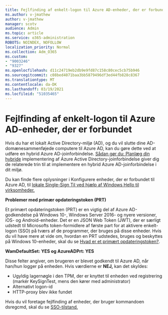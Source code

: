 ```yaml
---
title: Fejlfinding af enkelt-logon til Azure AD-enheder, der er forbundet
ms.author: v-jmathew
author: v-jmathew
manager: scotv
audience: Admin
ms.topic: article
ms.service: o365-administration
ROBOTS: NOINDEX, NOFOLLOW
localization_priority: Normal
ms.collection: Adm_O365
ms.custom:
- "9003246"
- "9327"
ms.openlocfilehash: d11c24719eb2db9e9fd87c158c80cec5cb75b946
ms.sourcegitcommit: c08bed4071baa3bb5879496df3ed44fb828c8367
ms.translationtype: MT
ms.contentlocale: da-DK
ms.lasthandoff: 03/19/2021
ms.locfileid: "51035465"
---
```

# <a name="troubleshoot-single-sign-on-for-azure-ad-joined-devices"></a>Fejlfinding af enkelt-logon til Azure AD-enheder, der er forbundet

Hvis du har et lokalt Active Directory-miljø (AD), og du vil slutte dine AD-domænesammenføjede computere til Azure AD, kan du gøre dette ved at udføre en hybrid Azure AD-joinforbindelse. [Sådan gør du: Planlæg din hybride](https://docs.microsoft.com/azure/active-directory/devices/hybrid-azuread-join-plan) implementering af Azure Active Directory-joinforbindelse giver dig de relaterede trin til at implementere en hybrid Azure AD-joinforbindelse i dit miljø.

Du kan finde flere oplysninger i Konfigurere enheder, der er forbundet til Azure AD, til [lokale Single-Sign Til ved hjælp af Windows Hello til virksomheder.](https://docs.microsoft.com/windows/security/identity-protection/hello-for-business/hello-hybrid-aadj-sso-base)

**Problemer med primær opdateringstoken (PRT)**

Et primært opdateringstoken (PRT) er en vigtig del af Azure AD-godkendelse på Windows 10-, Windows Server 2016- og nyere versioner, iOS- og Android-enheder. Det er en JSON Web Token (JWT), der er særligt udstedt til Microsofts token-formidlere af første part for at aktivere enkelt-logon (SSO) på tværs af de programmer, der bruges på disse enheder. Hvis du vil have mere at vide om, hvordan en PRT udstedes, bruges og beskyttes på Windows 10-enheder, skal du se [Hvad er et primært opdateringstoken?](https://docs.microsoft.com/azure/active-directory/devices/concept-primary-refresh-token).

**WamDefaultSet: YES og AzureADPrt: YES**

Disse felter angiver, om brugeren er blevet godkendt til Azure AD, når han/hun logger på enheden. Hvis værdierne er **NEJ,** kan det skyldes:

- Ugyldig lagernøgle i den TPM, der er knyttet til enheden ved registrering (markér KeySignTest, mens den kører med administrator)
- Alternativt logon-id
- HTTP-proxy blev ikke fundet

Hvis du vil foretage fejlfinding af enheder, der bruger kommandoen dsregcmd, skal du se [SSO-tilstand.](https://docs.microsoft.com/azure/active-directory/devices/troubleshoot-device-dsregcmd#sso-state)
